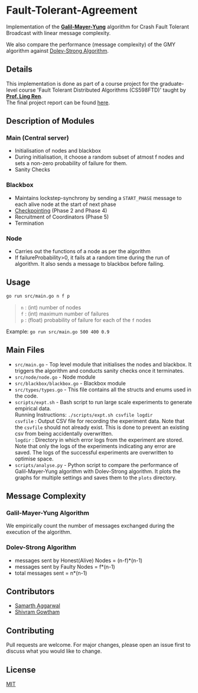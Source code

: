 # Fault-Tolerant-Agreement
Implementation of the [**Galil-Mayer-Yung**](https://ieeexplore.ieee.org/abstract/document/492674) algorithm for Crash Fault Tolerant Broadcast with linear message complexity.

We also compare the performance (message complexity) of the GMY algorithm against [Dolev-Strong Algorithm](https://www.semanticscholar.org/paper/Authenticated-Algorithms-for-Byzantine-Agreement-Dolev-Strong/38c830bf6192d9e83cf6793d01c54032b63bb8f8).

## Details
This implementation is done as part of a course project for the graduate-level course 'Fault Tolerant Distributed Algorithms (CS598FTD)' taught by [**Prof. Ling Ren**](https://sites.google.com/view/renling). \
The final project report can be found [here](http://link_to_report).

## Description of Modules
### Main (Central server)
+ Initialisation of nodes and blackbox
+ During initialisation, it choose a random subset of atmost f nodes and sets a non-zero probability of failure for them.
+ Sanity Checks

### Blackbox
+ Maintains lockstep-synchrony by sending a `START_PHASE` message to each alive node at the start of next phase
+ [Checkpointing](https://dl.acm.org/doi/10.1145/197917.198082) (Phase 2 and Phase 4)
+ Recruitment of Coordinators (Phase 5)
+ Termination

### Node
+ Carries out the functions of a node as per the algorithm
+ If failureProbability>0, it fails at a random time during the run of algorithm. It also sends a message to blackbox before failing.

## Usage
```bash
go run src/main.go n f p
```
> `n` : (int) number of nodes \
> `f` : (int) maximum number of failures \
> `p` : (float) probability of failure for each of the `f` nodes

Example: ```go run src/main.go 500 400 0.9```

## Main Files
+ `src/main.go` - Top level module that initialises the nodes and blackbox. It triggers the algorithm and conducts sanity checks once it       terminates.
+ `src/node/node.go` - Node module
+ `src/blackbox/blackbox.go` - Blackbox module
+ `src/types/types.go` - This file contains all the structs and enums used in the code.
+ `scripts/expt.sh` - Bash script to run large scale experiments to generate empirical data. \
    Running Instructions: 
    ```./scripts/expt.sh csvfile logdir``` \
    `csvfile` : Output CSV file for recording the experiment data. Note that the `csvfile` should not already exist. This is done to prevent an existing csv from being accidentally overwritten. \
    `logdir` : Directory in which error logs from the experiment are stored. Note that only the logs of the experiments indicating any error are saved. The logs of the successful experiments are overwritten to optimise space. 
+ `scripts/analyse.py` - Python script to compare the performance of Galil-Mayer-Yung algorithm with Dolev-Strong algorithm. It plots the      graphs for multiple settings and saves them to the `plots` directory.

## Message Complexity
### Galil-Mayer-Yung Algorithm
We empirically count the number of messages exchanged during the execution of the algorithm.
### Dolev-Strong Algorithm
+ messages sent by Honest(Alive) Nodes = (n-f)*(n-1)
+ messages sent by Faulty Nodes = f*(n-1)
+ total messages sent = n*(n-1)

## Contributors
+ [Samarth Aggarwal](https://github.com/samarthaggarwal)
+ [Shivram Gowtham](https://github.com/ShivramIITG)

## Contributing
Pull requests are welcome. For major changes, please open an issue first to discuss what you would like to change.

## License
[MIT](https://choosealicense.com/licenses/mit/)
